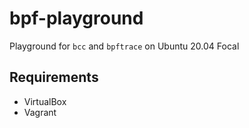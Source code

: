 # bpf-playground

Playground for `bcc` and `bpftrace` on Ubuntu 20.04 Focal

## Requirements

- VirtualBox
- Vagrant
